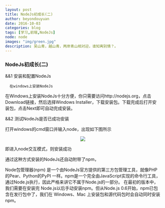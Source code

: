 ```yaml
---
layout: post
title: NodeJs初成长(二)
author: beyondouyuan
date: 2016-10-03
categories: blog
tags: [学习,前端,NodeJs]
node: node
images: "img/green.jpg"
description: 吴山青，越山青，两岸青山相对迎，谁知离别情？。
---
```


###  NodeJs初成长(二) ###

 &&1  安装和配置NodeJs

 	  在windows上安装NodeJs

>
在Windows上安装NodeJs十分方便，你只需要访问http://nodejs.org，点击Download链接，然后选择Windows Installer，下载安装包。下载完成后打开安装包，点击Next即可自动完成安装。
>

 &&2  测试NodeJs是否已成功安装

打开windows的cmd窗口并输入node，出现如下图所示

<center>
<p><img src="{{post.images}}" align="center"></p>
</center>

即进入node交互模式，则安装成功

通过这种方式安装的NodeJs还自动附带了npm，

Node包管理器(npm)
是一个由NodeJs官方提供的第三方包管理工具，就像PHP的Pear、Python的PyPI 一样。npm是一个完全由JavaScript实现的命令行工具，通过Node.js执行，因此严格来讲它不属于Node.js的一部分。
在最初的版本中，我们需要在安装完 Node.js以后手动安装npm。但从Node.js 0.6开始，npm已包含在发行包中了，我们在 Windows、Mac 上安装包和源代码包时会自动同时安装npm。

